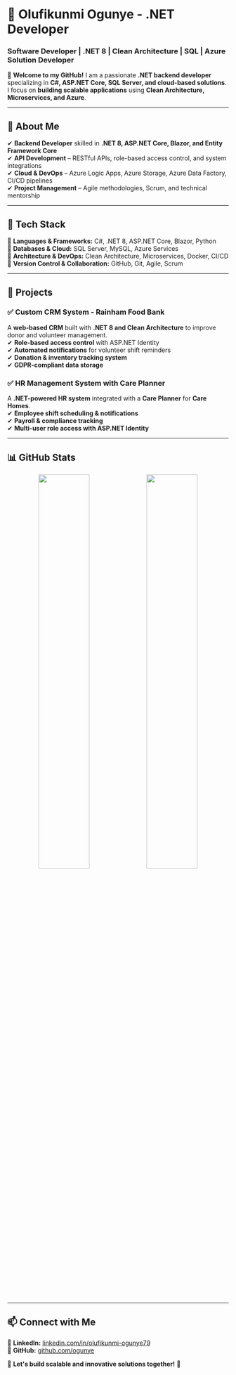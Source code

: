 # 🚀 Olufikunmi Ogunye - .NET Developer  

### Software Developer | .NET 8 | Clean Architecture | SQL | Azure Solution Developer

👋 **Welcome to my GitHub!** I am a passionate **.NET backend developer** specializing in **C#, ASP.NET Core, SQL Server, and cloud-based solutions**.  
I focus on **building scalable applications** using **Clean Architecture, Microservices, and Azure**.  

---

## 🔹 About Me  
✔ **Backend Developer** skilled in **.NET 8, ASP.NET Core, Blazor, and Entity Framework Core**  
✔ **API Development** – RESTful APIs, role-based access control, and system integrations  
✔ **Cloud & DevOps** – Azure Logic Apps, Azure Storage, Azure Data Factory, CI/CD pipelines  
✔ **Project Management** – Agile methodologies, Scrum, and technical mentorship  

---

## 🔹 Tech Stack  
🔹 **Languages & Frameworks:** C#, .NET 8, ASP.NET Core, Blazor, Python  
🔹 **Databases & Cloud:** SQL Server, MySQL, Azure Services  
🔹 **Architecture & DevOps:** Clean Architecture, Microservices, Docker, CI/CD  
🔹 **Version Control & Collaboration:** GitHub, Git, Agile, Scrum  

---

## 📂 Projects  
### ✅ **Custom CRM System - Rainham Food Bank**  
A **web-based CRM** built with **.NET 8 and Clean Architecture** to improve donor and volunteer management.  
✔ **Role-based access control** with ASP.NET Identity  
✔ **Automated notifications** for volunteer shift reminders  
✔ **Donation & inventory tracking system**  
✔ **GDPR-compliant data storage**  

### ✅ **HR Management System with Care Planner**  
A **.NET-powered HR system** integrated with a **Care Planner** for **Care Homes**.  
✔ **Employee shift scheduling & notifications**  
✔ **Payroll & compliance tracking**  
✔ **Multi-user role access with ASP.NET Identity**  

---

## 📊 GitHub Stats  

<p align="center">
  <img src="https://github-readme-stats.vercel.app/api?username=ogunye&show_icons=true&theme=dark" width="48%" />
  <img src="https://github-readme-streak-stats.herokuapp.com/?user=ogunye&theme=dark" width="48%" />
</p>

---

## 📫 Connect with Me  
🔹 **LinkedIn:** [linkedin.com/in/olufikunmi-ogunye79](https://linkedin.com/in/olufikunmi-ogunye79)  
🔹 **GitHub:** [github.com/ogunye](https://github.com/ogunye)  

🚀 **Let's build scalable and innovative solutions together!** 🚀  
